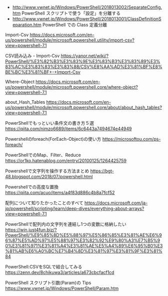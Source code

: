 - http://www.vwnet.jp/Windows/PowerShell/2018013002/SeparateConfig.htm PowerShell スクリプトで使う「設定」を分離する
- http://www.vwnet.jp/Windows/PowerShell/2018013001/ClassDefinitionSeparation.htm PowerShell での Class 定義分離

Import-Csv
https://docs.microsoft.com/en-us/powershell/module/microsoft.powershell.utility/import-csv?view=powershell-7.1

CSV読み込み - Import-Csv
https://yanor.net/wiki/?PowerShell/%E3%82%B3%E3%83%9E%E3%83%B3%E3%83%89%E3%83%AC%E3%83%83%E3%83%88/CSV%E8%AA%AD%E3%81%BF%E8%BE%BC%E3%81%BF+-+Import-Csv

Where-Object
https://docs.microsoft.com/en-us/powershell/module/microsoft.powershell.core/where-object?view=powershell-7.1

about_Hash_Tables
https://docs.microsoft.com/en-us/powershell/module/microsoft.powershell.core/about/about_hash_tables?view=powershell-7.1

PowerShellでもっといい条件文の書き方５選
https://qiita.com/nimzo6689/items/6c6443a7494674e44949

Powershellのforeach(ForEach-Object)の使い方
https://microsoftou.com/ps-foreach/

PowerShellでのMap、Filter、Reduce
https://or1ko.hatenablog.com/entry/20100125/1264425759

Powershellで文字列を操作する方法まとめ
https://bgt-48.blogspot.com/2018/07/powershell.html

Powershellでの高度な置換
https://qiita.com/acuo/items/a4f83d886c4b8a7fcf52

配列について知りたかったことのすべて
https://docs.microsoft.com/ja-jp/powershell/scripting/learn/deep-dives/everything-about-arrays?view=powershell-7.1

PowerShellで配列内の文字列を連結し1つの変数に格納したい
https://win.just4fun.biz/?PowerShell/%E9%85%8D%E5%88%97%E5%86%85%E3%81%AE%E6%96%87%E5%AD%97%E5%88%97%E3%82%92%E9%80%A3%E7%B5%90%E3%81%971%E3%81%A4%E3%81%AE%E5%A4%89%E6%95%B0%E3%81%AB%E6%A0%BC%E7%B4%8D%E3%81%97%E3%81%9F%E3%81%84

PowerShell:CSVをSQLで結合してみる
https://zenn.dev/8chikuwa3/articles/a673cbcfacf1cd

PowerShell スクリプト引数(Param)の Tips
https://www.vwnet.jp/Windows/PowerShell/Param.htm